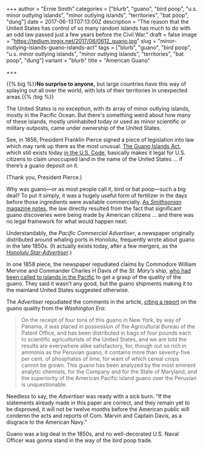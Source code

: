 +++
author = "Ernie Smith"
categories = ["blurb", "guano", "bird poop", "u.s. minor outlying islands", "minor outlying islands", "territories", "bat poop", "dung"]
date = 2017-06-13T07:13:00Z
description = "The reason that the United States has control of so many random islands has much to do with an odd law passed just a few years before the Civil War."
draft = false
image = "https://tedium.imgix.net/2017/06/0612_guano.jpg"
slug = "minor-outlying-islands-guano-islands-act"
tags = ["blurb", "guano", "bird poop", "u.s. minor outlying islands", "minor outlying islands", "territories", "bat poop", "dung"]
variant = "blurb"
title = "American Guano"

+++

{{% big %}}**No surprise to anyone,** but large countries have this way of splaying out all over the world, with lots of their territories  in unexpected areas.{{% /big %}}

The United States is no exception, with its  array of minor outlying islands, mostly in the Pacific Ocean. But there's something weird about how many of these islands, mostly uninhabited today or used as minor scientific or military outposts, came under ownership of the United States.

See, in 1856, President Franklin Pierce signed a piece of legislation into law which may rank up there as the most unusual. [The Guano Islands Act](http://americanhistory.si.edu/norie-atlas/guano-islands-act), which still exists today [in the U.S. Code](https://www.law.cornell.edu/uscode/text/48/chapter-8), basically makes it legal for U.S. citizens to claim unoccupied land in the name of the United States … if there’s a guano deposit on it.

(Thank you, President Pierce.)

Why was guano—or as most people call it, bird or bat poop—such a big deal? To put it simply, it was a hugely useful form of fertilizer in the days before those ingredients were available commercially. [As *Smithsonian* magazine notes](http://www.smithsonianmag.com/smithsonian-institution/how-gold-rush-led-real-riches-bird-poop-180957970/), the law directly resulted from the fact that significant guano discoveries were being made by American citizens … and there was no legal framework for what would happen next.

Understandably, the *Pacific Commercial Advertiser*, a newspaper originally distributed around whaling ports in Honolulu, frequently wrote about guano in the late 1850s. (It actually exists today, after a few mergers, as the [*Honolulu Star-Advertiser*](http://www.staradvertiser.com/).)

In one 1858 piece, the newspaper repudiated claims by Commodore William Mervine and Commander Charles H Davis of the *St. Mary’s* ship, [who had been called to islands in the Pacific](https://books.google.com/books?id=pKZUAAAAcAAJ&pg=PA574) to get a grasp of the quality of the guano. They said it wasn’t any good, but the guano shipments making it to the mainland United States suggested otherwise.

The *Advertiser* repudiated the comments in the article, [citing a report](https://www.newspapers.com/clip/11653054/the_guano_trade/) on the guano quality from the *Washington Era*:

> On the receipt of four tons of this guano in New York, by way of Panama, it was placed in possession of the Agricultural Bureau of the Patent Office, and has been distributed in bags of four pounds each to scientific agriculturists of the United States, and we are told the results are everywhere alike satisfactory, for, though out so rich in ammonia as the Peruvian guano, it contains more than seventy-five per cent. of phosphates of lime, for want of which cereal crops cannot be grown. This guano has been analyzed by the most eminent analytic chemists, for the Company and for the State of Maryland, and the superiority of the American Pacific island guano over the Peruvian is unquestionable.

Needless to say, the *Advertiser* was ready with a sick burn. “If the statements already made in this paper are correct, and they remain yet to be disproved, it will not be twelve months before the American public will condemn the acts and reports of Com. Marvin and Captain Davis, as a disgrace to the American Navy.”

Guano was a big deal in the 1850s, and no well-decorated U.S. Naval Officer was gonna stand in the way of the bird poop trade.